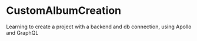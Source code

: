 # CustomAlbumCreation
Learning to create a project with a backend and db connection, using Apollo and GraphQL

